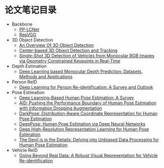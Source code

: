 # 论文笔记目录



- Backbone
  - [PP-LCNet](https://github.com/DXDu17/PapersReading/blob/master/Models/models/PP-LCNet.md) 
  - [RepVGG](https://github.com/DXDu17/PapersReading/blob/master/Models/models/RepVGG.md)
- 3D Object Detection
  - [An Overview Of 3D Object Detection](https://github.com/DXDu17/PapersReading/blob/master/3DObjectDetection/papers/An_Overview_Of_3D_Object_Detection.md)
  - [Center-based 3D Object Detection and Tracking](https://github.com/DXDu17/PapersReading/blob/master/3DObjectDetection/papers/Center-based_3D_Object_Detection_and_Tracking.md)
  - [Single-Shot 3D Detection of Vehicles from Monocular RGB Images via Geometry Constrained Keypoints in Real-Time](https://github.com/DXDu17/PapersReading/blob/master/3DObjectDetection/papers/3D-GCK.md)
- Depth Estimation
  - [Deep Learning based Monocular Depth Prediction: Datasets, Methods and Applications](https://github.com/DXDu17/PapersReading/blob/master/DepthEstimation/papers/Deep_Learning_based_Monocular_Depth_Prediction_Datasets_Methods_and_Applications.md)
- Person ReID
  - [Deep Learning for Person Re-identification: A Survey and Outlook](https://github.com/DXDu17/PapersReading/blob/master/PersonReID/papers/Deep_Learning_for_Person_Re-identification_A_Survey_and_Outlook.md)
- Pose Estimation
  - [Deep Learning-Based Human Pose Estimation: A Survey](https://github.com/DXDu17/PapersReading/blob/master/PoseEstimation/papers/Deep_Learning_Based_Human_Pose_Estimation_A_Survey.md)
  - [AID: Pushing the Performance Boundary of Human Pose Estimation with Information Dropping Augmentation](https://github.com/DXDu17/PapersReading/blob/master/PoseEstimation/papers/AID_Pushing_the_Performance_Boundary_of_Human_Pose_Estimation_with_Information_Dropping_Augmentation.md)
  - [DarkPose: Distribution-Aware Coordinate Representation for Human Pose Estimation](https://github.com/DXDu17/PapersReading/blob/master/PoseEstimation/papers/DarkPose_Distribution-Aware_Coordinate_Representation_for_Human_Pose_Estimation.md)
  - [DeepPose: Human Pose Estimation via Deep Neural Networks](https://github.com/DXDu17/PapersReading/blob/master/PoseEstimation/papers/DeepPose_Human_Pose_Estimation_via_Deep_Neural_Networks.md)
  - [Deep High-Resolution Representation Learning for Human Pose Estimation](https://github.com/DXDu17/PapersReading/blob/master/PoseEstimation/papers/Deep_High-Resolution_Representation_Learning_for_Human_Pose_Estimation.md)
  - [The Devil is in the Details: Delving into Unbiased Data Processing for Human Pose Estimation](https://github.com/DXDu17/PapersReading/blob/master/PoseEstimation/papers/The_Devil_is_in_the_Details_Delving_into_Unbiased_Data_Processing_for_Human_Pose_Estimation.md)
- Vehicle ReID
  - [Going Beyond Real Data: A Robust Visual Representation for Vehicle Re-identification](https://github.com/DXDu17/PapersReading/blob/master/VehicleReID/papers/Going_Beyond_Real_Data_A_Robust_Visual_Representation.md)

